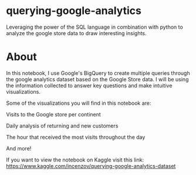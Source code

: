 # querying-google-analytics
Leveraging the power of the SQL language in combination with python to analyze the google store data to draw interesting insights.

# About

In this notebook, I use Google's BigQuery to create multiple queries through the google analytics dataset based on the Google Store data. I will be using the information collected to answer key questions and make intuitive visualizations.

Some of the visualizations you will find in this notebook are:

Visits to the Google store per continent

Daily analysis of returning and new customers

The hour that received the most visits throughout the day

And more!

If you want to view the notebook on Kaggle visit this link: https://www.kaggle.com/incenzov/querying-google-analytics-dataset

